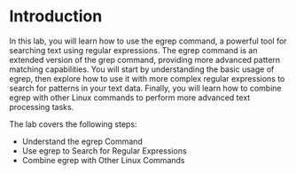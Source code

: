 # Introduction

In this lab, you will learn how to use the egrep command, a powerful tool for searching text using regular expressions. The egrep command is an extended version of the grep command, providing more advanced pattern matching capabilities. You will start by understanding the basic usage of egrep, then explore how to use it with more complex regular expressions to search for patterns in your text data. Finally, you will learn how to combine egrep with other Linux commands to perform more advanced text processing tasks.

The lab covers the following steps:

- Understand the egrep Command
- Use egrep to Search for Regular Expressions
- Combine egrep with Other Linux Commands
